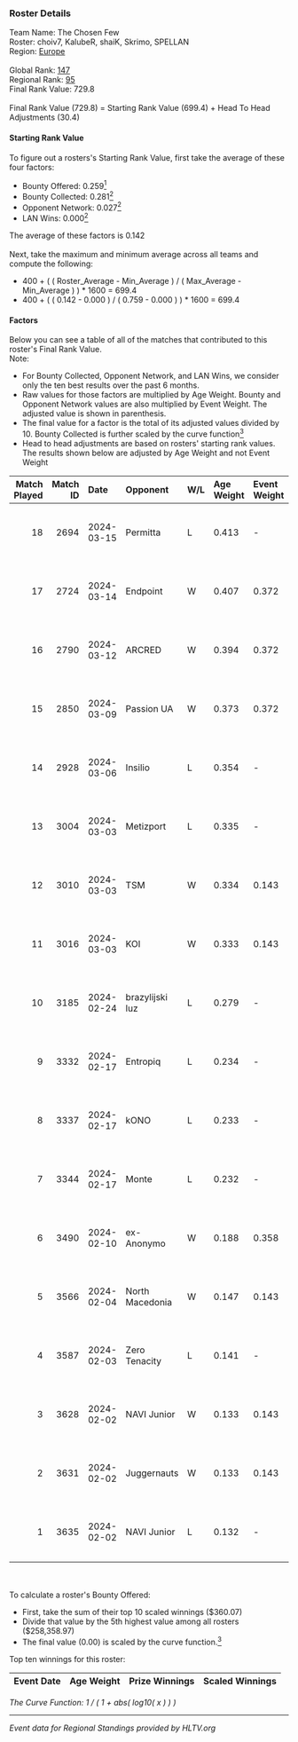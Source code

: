### Roster Details<br />
Team Name: The Chosen Few<br />
Roster: choiv7, KalubeR, shaiK, Skrimo, SPELLAN<br />
Region: [Europe]( ../standings_europe.md)<br />
<br />
Global Rank: [147](../standings_global.md)<br />
Regional Rank: [95]( ../standings_europe.md)<br />
Final Rank Value:  729.8<br />
<br />
Final Rank Value (729.8) = Starting Rank Value (699.4) + Head To Head Adjustments (30.4)<br />

#### Starting Rank Value<br />
To figure out a rosters's Starting Rank Value, first take the average of these four factors:<br />
- Bounty Offered: 0.259[<sup>1</sup>](#table2)
- Bounty Collected: 0.281[<sup>2</sup>](#table1)
- Opponent Network: 0.027[<sup>2</sup>](#table1)
- LAN Wins: 0.000[<sup>2</sup>](#table1)

The average of these factors is 0.142<br />
<br />
Next, take the maximum and minimum average across all teams and compute the following:<br />
- 400 + ( ( Roster_Average - Min_Average ) / ( Max_Average - Min_Average ) ) * 1600 = 699.4
- 400 + ( ( 0.142 - 0.000 ) / ( 0.759 - 0.000 ) ) * 1600 = 699.4


#### Factors<br />
Below you can see a table of all of the matches that contributed to this roster's Final Rank Value.<br />
Note:<br />

- For Bounty Collected, Opponent Network, and LAN Wins, we consider only the ten best results over the past 6 months.
- Raw values for those factors are multiplied by Age Weight. Bounty and Opponent Network values are also multiplied by Event Weight. The adjusted value is shown in parenthesis.
- The final value for a factor is the total of its adjusted values divided by 10. Bounty Collected is further scaled by the curve function[<sup>3</sup>](#curveFunction)
- Head to head adjustments are based on rosters' starting rank values. The results shown below are adjusted by Age Weight and not Event Weight
<span id="table1"></span><br />


| Match Played | Match ID | Date       | Opponent        | W/L | Age Weight | Event Weight | Bounty Collected | Opponent Network | LAN Wins  | H2H Adj. | Roster                                  |
| -: | -: | :- | :- | :- | :- | :- | :- | :- | :- | -: | :- |
|           18 |     2694 | 2024-03-15 | Permitta        | L   | 0.413      | -            | -                | -                | -         |    -2.38 | choiv7, KalubeR, shaiK, Skrimo, SPELLAN |
|           17 |     2724 | 2024-03-14 | Endpoint        | W   | 0.407      | 0.372        | 0.017 (0.003)    | 0.524 (0.079)    | 0 (0.000) |     9.54 | choiv7, KalubeR, shaiK, Skrimo, SPELLAN |
|           16 |     2790 | 2024-03-12 | ARCRED          | W   | 0.394      | 0.372        | 0.055 (0.008)    | 0.365 (0.053)    | 0 (0.000) |     9.07 | choiv7, KalubeR, shaiK, Skrimo, SPELLAN |
|           15 |     2850 | 2024-03-09 | Passion UA      | W   | 0.373      | 0.372        | 0.087 (0.012)    | 0.821 (0.114)    | 0 (0.000) |    10.00 | choiv7, KalubeR, shaiK, Skrimo, SPELLAN |
|           14 |     2928 | 2024-03-06 | Insilio         | L   | 0.354      | -            | -                | -                | -         |    -2.27 | choiv7, KalubeR, shaiK, Skrimo, SPELLAN |
|           13 |     3004 | 2024-03-03 | Metizport       | L   | 0.335      | -            | -                | -                | -         |    -1.93 | choiv7, KalubeR, shaiK, Skrimo, SPELLAN |
|           12 |     3010 | 2024-03-03 | TSM             | W   | 0.334      | 0.143        | 0.010 (0.000)    | 0.095 (0.005)    | 0 (0.000) |     5.82 | choiv7, KalubeR, shaiK, Skrimo, SPELLAN |
|           11 |     3016 | 2024-03-03 | KOI             | W   | 0.333      | 0.143        | 0.090 (0.004)    | 0.437 (0.021)    | 0 (0.000) |     9.89 | choiv7, KalubeR, shaiK, Skrimo, SPELLAN |
|           10 |     3185 | 2024-02-24 | brazylijski luz | L   | 0.279      | -            | -                | -                | -         |    -2.94 | choiv7, KalubeR, shaiK, Skrimo, SPELLAN |
|            9 |     3332 | 2024-02-17 | Entropiq        | L   | 0.234      | -            | -                | -                | -         |    -4.84 | choiv7, KalubeR, shaiK, Skrimo, SPELLAN |
|            8 |     3337 | 2024-02-17 | kONO            | L   | 0.233      | -            | -                | -                | -         |    -2.19 | choiv7, KalubeR, shaiK, Skrimo, SPELLAN |
|            7 |     3344 | 2024-02-17 | Monte           | L   | 0.232      | -            | -                | -                | -         |    -0.27 | choiv7, KalubeR, shaiK, Skrimo, SPELLAN |
|            6 |     3490 | 2024-02-10 | ex-Anonymo      | W   | 0.188      | 0.358        | 0.000 (0.000)    | 0.001 (0.000)    | 0 (0.000) |     1.33 | choiv7, KalubeR, shaiK, Skrimo, SPELLAN |
|            5 |     3566 | 2024-02-04 | North Macedonia | W   | 0.147      | 0.143        | 0.000 (0.000)    | 0.011 (0.000)    | 0 (0.000) |     1.15 | choiv7, KalubeR, shaiK, Skrimo, SPELLAN |
|            4 |     3587 | 2024-02-03 | Zero Tenacity   | L   | 0.141      | -            | -                | -                | -         |    -0.40 | choiv7, KalubeR, shaiK, Skrimo, SPELLAN |
|            3 |     3628 | 2024-02-02 | NAVI Junior     | W   | 0.133      | 0.143        | 0.006 (0.000)    | 0.057 (0.001)    | 0 (0.000) |     2.19 | choiv7, KalubeR, shaiK, Skrimo, SPELLAN |
|            2 |     3631 | 2024-02-02 | Juggernauts     | W   | 0.133      | 0.143        | 0.000 (0.000)    | 0.000 (0.000)    | 0 (0.000) |     0.67 | choiv7, KalubeR, shaiK, Skrimo, SPELLAN |
|            1 |     3635 | 2024-02-02 | NAVI Junior     | L   | 0.132      | -            | -                | -                | -         |    -2.01 | choiv7, KalubeR, shaiK, Skrimo, SPELLAN |

<br />
<span id="table2"></span><br />
To calculate a roster's Bounty Offered:<br />

- First, take the sum of their top 10 scaled winnings ($360.07)
- Divide that value by the 5th highest value among all rosters ($258,358.97)
- The final value (0.00) is scaled by the curve function.[<sup>3</sup>](#curveFunction)

Top ten winnings for this roster:<br />

| Event Date | Age Weight | Prize Winnings | Scaled Winnings |
| :- | -: | :- | :- |


<span id="curveFunction"></span>_The Curve Function: 1 / ( 1 + abs( log10( x ) ) )_<br />

---
_Event data for Regional Standings provided by HLTV.org_<br />
